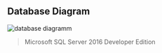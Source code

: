 ## Database Diagram

![database diagramm](https://user-images.githubusercontent.com/24522089/26932124-a68fee82-4c73-11e7-83e1-b474c1ab3aa1.PNG)

> Microsoft SQL Server 2016 Developer Edition
